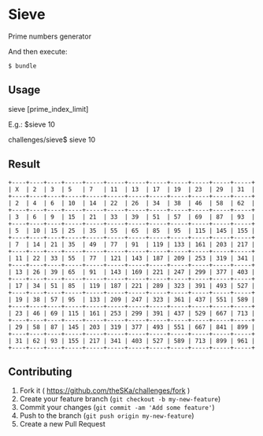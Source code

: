 # Sieve

Prime numbers generator

And then execute:

    $ bundle
## Usage

sieve [prime_index_limit]

E.g.:
$sieve 10

challenges/sieve$ sieve 10

## Result
    +----+----+----+-----+-----+-----+-----+-----+-----+-----+-----+-----+
    | X  | 2  | 3  | 5   | 7   | 11  | 13  | 17  | 19  | 23  | 29  | 31  |
    +----+----+----+-----+-----+-----+-----+-----+-----+-----+-----+-----+
    | 2  | 4  | 6  | 10  | 14  | 22  | 26  | 34  | 38  | 46  | 58  | 62  |
    +----+----+----+-----+-----+-----+-----+-----+-----+-----+-----+-----+
    | 3  | 6  | 9  | 15  | 21  | 33  | 39  | 51  | 57  | 69  | 87  | 93  |
    +----+----+----+-----+-----+-----+-----+-----+-----+-----+-----+-----+
    | 5  | 10 | 15 | 25  | 35  | 55  | 65  | 85  | 95  | 115 | 145 | 155 |
    +----+----+----+-----+-----+-----+-----+-----+-----+-----+-----+-----+
    | 7  | 14 | 21 | 35  | 49  | 77  | 91  | 119 | 133 | 161 | 203 | 217 |
    +----+----+----+-----+-----+-----+-----+-----+-----+-----+-----+-----+
    | 11 | 22 | 33 | 55  | 77  | 121 | 143 | 187 | 209 | 253 | 319 | 341 |
    +----+----+----+-----+-----+-----+-----+-----+-----+-----+-----+-----+
    | 13 | 26 | 39 | 65  | 91  | 143 | 169 | 221 | 247 | 299 | 377 | 403 |
    +----+----+----+-----+-----+-----+-----+-----+-----+-----+-----+-----+
    | 17 | 34 | 51 | 85  | 119 | 187 | 221 | 289 | 323 | 391 | 493 | 527 |
    +----+----+----+-----+-----+-----+-----+-----+-----+-----+-----+-----+
    | 19 | 38 | 57 | 95  | 133 | 209 | 247 | 323 | 361 | 437 | 551 | 589 |
    +----+----+----+-----+-----+-----+-----+-----+-----+-----+-----+-----+
    | 23 | 46 | 69 | 115 | 161 | 253 | 299 | 391 | 437 | 529 | 667 | 713 |
    +----+----+----+-----+-----+-----+-----+-----+-----+-----+-----+-----+
    | 29 | 58 | 87 | 145 | 203 | 319 | 377 | 493 | 551 | 667 | 841 | 899 |
    +----+----+----+-----+-----+-----+-----+-----+-----+-----+-----+-----+
    | 31 | 62 | 93 | 155 | 217 | 341 | 403 | 527 | 589 | 713 | 899 | 961 |
    +----+----+----+-----+-----+-----+-----+-----+-----+-----+-----+-----+

## Contributing

1. Fork it ( https://github.com/theSKa/challenges/fork )
2. Create your feature branch (`git checkout -b my-new-feature`)
3. Commit your changes (`git commit -am 'Add some feature'`)
4. Push to the branch (`git push origin my-new-feature`)
5. Create a new Pull Request
